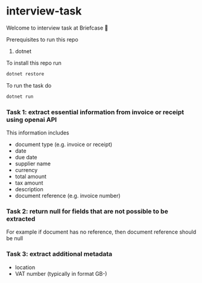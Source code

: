 # interview-task

Welcome to interview task at Briefcase 👋

Prerequisites to run this repo

1. dotnet

To install this repo run

```bash
dotnet restore
```

To run the task do

```bash
dotnet run
```

### Task 1: extract essential information from invoice or receipt using openai API

This information includes

- document type (e.g. invoice or receipt)
- date
- due date
- supplier name
- currency
- total amount
- tax amount
- description
- document reference (e.g. invoice number)

### Task 2: return null for fields that are not possible to be extracted

For example if document has no reference, then document reference should be null

### Task 3: extract additional metadata

- location
- VAT number (typically in format GB-<numbers>)

